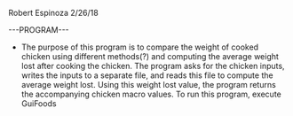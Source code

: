 Robert Espinoza
2/26/18

---PROGRAM---


   - The purpose of this program is to compare the weight of cooked chicken
using different methods(?) and computing the average weight lost after cooking
the chicken. The program asks for the chicken inputs, writes the inputs
to a separate file, and reads this file to compute the average weight lost.
Using this weight lost value, the program returns the accompanying 
chicken macro values. 
To run this program, execute GuiFoods

